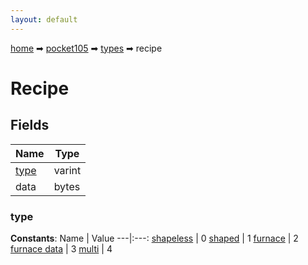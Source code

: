 ```yaml
---
layout: default
---
```


[home](/) ➡ [pocket105](/protocol/pocket105) ➡ [types](/protocol/pocket105/types) ➡ recipe

# Recipe

## Fields

Name | Type
---|---
[type](#type) | varint
data | bytes

### type

**Constants**:
Name | Value
---|:---:
[shapeless](type_shapeless) | 0
[shaped](type_shaped) | 1
[furnace](type_furnace) | 2
[furnace data](type_furnace-data) | 3
[multi](type_multi) | 4

